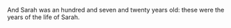 And Sarah was an hundred and seven and twenty years old: these were the years of the life of Sarah.
